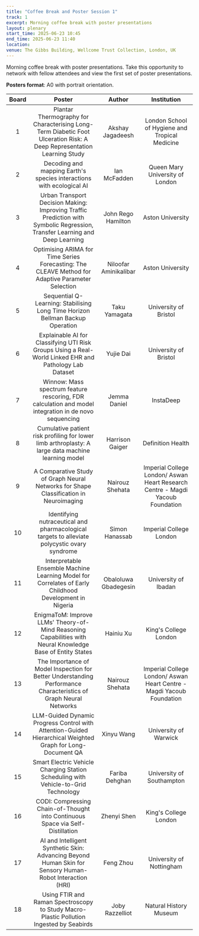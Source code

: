 ```yaml
---
title: "Coffee Break and Poster Session 1"
track: 1
excerpt: Morning coffee break with poster presentations
layout: plenary
start_time: 2025-06-23 10:45
end_time: 2025-06-23 11:40
location:
venue: The Gibbs Building, Wellcome Trust Collection, London, UK
---
```


Morning coffee break with poster presentations. Take this opportunity to network with fellow attendees and view the first set of poster presentations.

**Posters format**: A0 with portrait orientation.

| Board | Poster | Author | Institution  |
| :----: | :----: | :----: | :----: |
| 1 | Plantar Thermography for Characterising Long-Term Diabetic Foot Ulceration Risk: A Deep Representation Learning Study | Akshay Jagadeesh | London School of Hygiene and Tropical Medicine |
| 2 | Decoding and mapping Earth's species interactions with ecological AI | Ian McFadden | Queen Mary University of London |
| 3 | Urban Transport Decision Making: Improving Traffic Prediction with Symbolic Regression, Transfer Learning and Deep Learning | John Rego Hamilton | Aston University |
| 4 | Optimising ARIMA for Time Series Forecasting: The CLEAVE Method for Adaptive Parameter Selection | Niloofar Aminikalibar | Aston University |
| 5 | Sequential Q-Learning: Stabilising Long Time Horizon Bellman Backup Operation | Taku Yamagata | University of Bristol |
| 6 | Explainable AI for Classifying UTI Risk Groups Using a Real-World Linked EHR and Pathology Lab Dataset | Yujie Dai | University of Bristol |
| 7 | Winnow: Mass spectrum feature rescoring, FDR calculation and model integration in de novo sequencing | Jemma Daniel | InstaDeep |
| 8 | Cumulative patient risk profiling for lower limb arthroplasty: A large data machine learning model | Harrison Gaiger | Definition Health |
| 9 | A Comparative Study of Graph Neural Networks for Shape Classification in Neuroimaging | Nairouz Shehata | Imperial College London/ Aswan Heart Research Centre - Magdi Yacoub Foundation |
| 10 | Identifying nutraceutical and pharmacological targets to alleviate polycystic ovary syndrome | Simon Hanassab | Imperial College London |
| 11 | Interpretable Ensemble Machine Learning Model for Correlates of Early Childhood Development in Nigeria | Obaloluwa Gbadegesin | University of Ibadan |
| 12 | EnigmaToM: Improve LLMs' Theory-of-Mind Reasoning Capabilities with Neural Knowledge Base of Entity States | Hainiu Xu | King's College London |
| 13 | The Importance of Model Inspection for Better Understanding Performance Characteristics of Graph Neural Networks | Nairouz Shehata | Imperial College London/ Aswan Heart Centre - Magdi Yacoub Foundation |
| 14 | LLM-Guided Dynamic Progress Control with Attention-Guided Hierarchical Weighted Graph for Long-Document QA | Xinyu Wang | University of Warwick |
| 15 | Smart Electric Vehicle Charging Station Scheduling with Vehicle-to-Grid Technology | Fariba Dehghan | University of Southampton |
| 16 | CODI: Compressing Chain-of-Thought into Continuous Space via Self-Distillation | Zhenyi Shen | King's College London |
| 17 | AI and Intelligent Synthetic Skin: Advancing Beyond Human Skin for Sensory Human-Robot Interaction (HRI) | Feng Zhou | University of Nottingham |
| 18 | Using FTIR and Raman Spectroscopy to Study Macro-Plastic Pollution Ingested by Seabirds | Joby Razzelliot | Natural History Museum |

